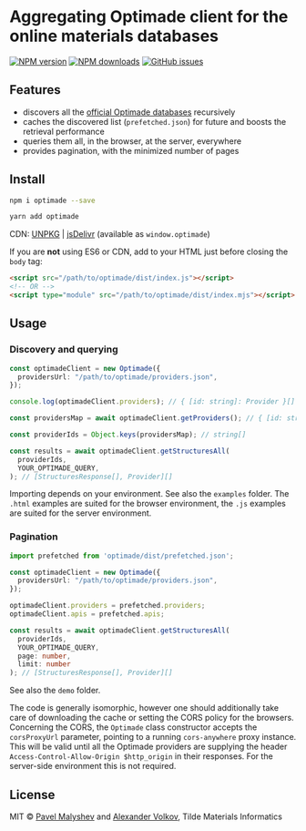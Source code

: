 # Aggregating Optimade client for the online materials databases

[![NPM version](https://img.shields.io/npm/v/optimade.svg?style=flat)](https://www.npmjs.com/package/optimade)
[![NPM downloads](https://img.shields.io/npm/dm/optimade.svg?style=flat)](https://www.npmjs.com/package/optimade)
[![GitHub issues](https://img.shields.io/github/issues/tilde-lab/optimade-client?style=flat)](https://github.com/tilde-lab/optimade-client/issues)

## Features

- discovers all the [official Optimade databases](https://providers.optimade.org) recursively
- caches the discovered list (`prefetched.json`) for future and boosts the retrieval performance
- queries them all, in the browser, at the server, everywhere
- provides pagination, with the minimized number of pages

## Install

```sh
npm i optimade --save
```

```sh
yarn add optimade
```

CDN: [UNPKG](https://unpkg.com/optimade/) |
[jsDelivr](https://cdn.jsdelivr.net/npm/optimade/) (available as
`window.optimade`)

If you are **not** using ES6 or CDN, add to your HTML just before closing the
`body` tag:

```html
<script src="/path/to/optimade/dist/index.js"></script>
<!-- OR -->
<script type="module" src="/path/to/optimade/dist/index.mjs"></script>
```

## Usage

### Discovery and querying

```ts
const optimadeClient = new Optimade({
  providersUrl: "/path/to/optimade/providers.json",
});

console.log(optimadeClient.providers); // { [id: string]: Provider }[]

const providersMap = await optimadeClient.getProviders(); // { [id: string]: Provider }[]

const providerIds = Object.keys(providersMap); // string[]

const results = await optimadeClient.getStructuresAll(
  providerIds,
  YOUR_OPTIMADE_QUERY,
); // [StructuresResponse[], Provider][]
```

Importing depends on your environment. See also the `examples` folder. The
`.html` examples are suited for the browser environment, the `.js` examples are
suited for the server environment.

### Pagination

```ts
import prefetched from 'optimade/dist/prefetched.json';

const optimadeClient = new Optimade({
  providersUrl: "/path/to/optimade/providers.json",
});

optimadeClient.providers = prefetched.providers;
optimadeClient.apis = prefetched.apis;

const results = await optimadeClient.getStructuresAll(
  providerIds,
  YOUR_OPTIMADE_QUERY,
  page: number,
  limit: number
); // [StructuresResponse[], Provider][]
```

See also the `demo` folder.

The code is generally isomorphic, however one should additionally take care of
downloading the cache or setting the CORS policy for the browsers. Concerning
the CORS, the `Optimade` class constructor accepts the `corsProxyUrl` parameter,
pointing to a running `cors-anywhere` proxy instance. This will be valid
until all the Optimade providers are supplying the header
`Access-Control-Allow-Origin $http_origin` in their responses. For the
server-side environment this is not required.

## License

MIT &copy; [Pavel Malyshev](https://github.com/PaulMaly) and [Alexander Volkov](https://github.com/valexr), Tilde Materials Informatics
